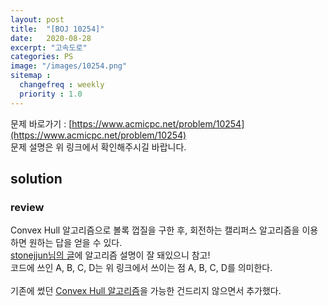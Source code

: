 ```yaml
---
layout: post
title:  "[BOJ 10254]"
date:   2020-08-28
excerpt: "고속도로"
categories: PS
image: "/images/10254.png"
sitemap :
  changefreq : weekly
  priority : 1.0
---
```


문제 바로가기 : [https://www.acmicpc.net/problem/10254](https://www.acmicpc.net/problem/10254)<br>
문제 설명은 위 링크에서 확인해주시길 바랍니다.
<br>
## solution
<script src="https://gist.github.com/yooniversal/1847065b027d3c2e842fa2c1fb1c499b.js"></script>

### review
Convex Hull 알고리즘으로 볼록 껍질을 구한 후, 회전하는 캘리퍼스 알고리즘을 이용하면 원하는 답을 얻을 수 있다.<br>
[stonejjun님의 글](https://stonejjun.tistory.com/42)에 알고리즘 설명이 잘 돼있으니 참고!<br>
코드에 쓰인 A, B, C, D는 위 링크에서 쓰이는 점 A, B, C, D를 의미한다.<br>
<br>
기존에 썼던 [Convex Hull 알고리즘](https://yooniversal.github.io/blog/post102/)을 가능한 건드리지 않으면서 추가했다.<br>

<script src="https://utteranc.es/client.js"
        repo="yooniversal/blog-comments"
        issue-term="pathname"
        theme="github-light"
        crossorigin="anonymous"
        async>
</script>
